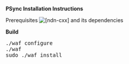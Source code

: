 **PSync Installation Instructions**

Prerequisites
![[ndn-cxx]](https://named-data.net/doc/ndn-cxx) and its dependencies

**Build**
<pre>
./waf configure
./waf
sudo ./waf install
</pre>

